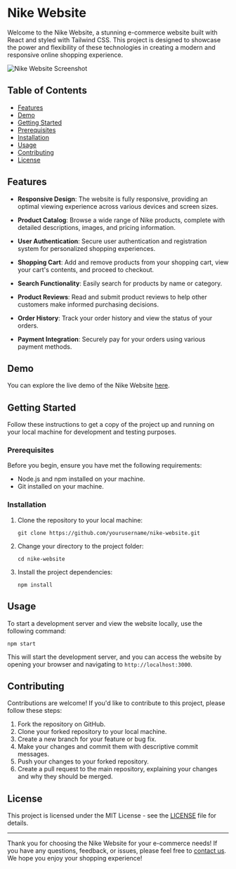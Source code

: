 # Nike Website

Welcome to the Nike Website, a stunning e-commerce website built with React and styled with Tailwind CSS. This project is designed to showcase the power and flexibility of these technologies in creating a modern and responsive online shopping experience.

![Nike Website Screenshot](screenshot.png)

## Table of Contents

- [Features](#features)
- [Demo](#demo)
- [Getting Started](#getting-started)
- [Prerequisites](#prerequisites)
- [Installation](#installation)
- [Usage](#usage)
- [Contributing](#contributing)
- [License](#license)

## Features

- **Responsive Design**: The website is fully responsive, providing an optimal viewing experience across various devices and screen sizes.

- **Product Catalog**: Browse a wide range of Nike products, complete with detailed descriptions, images, and pricing information.

- **User Authentication**: Secure user authentication and registration system for personalized shopping experiences.

- **Shopping Cart**: Add and remove products from your shopping cart, view your cart's contents, and proceed to checkout.

- **Search Functionality**: Easily search for products by name or category.

- **Product Reviews**: Read and submit product reviews to help other customers make informed purchasing decisions.

- **Order History**: Track your order history and view the status of your orders.

- **Payment Integration**: Securely pay for your orders using various payment methods.

## Demo

You can explore the live demo of the Nike Website [here](#).

## Getting Started

Follow these instructions to get a copy of the project up and running on your local machine for development and testing purposes.

### Prerequisites

Before you begin, ensure you have met the following requirements:

- Node.js and npm installed on your machine.
- Git installed on your machine.

### Installation

1. Clone the repository to your local machine:

   ```shell
   git clone https://github.com/yourusername/nike-website.git
   ```

2. Change your directory to the project folder:

   ```shell
   cd nike-website
   ```

3. Install the project dependencies:

   ```shell
   npm install
   ```

## Usage

To start a development server and view the website locally, use the following command:

```shell
npm start
```

This will start the development server, and you can access the website by opening your browser and navigating to `http://localhost:3000`.

## Contributing

Contributions are welcome! If you'd like to contribute to this project, please follow these steps:

1. Fork the repository on GitHub.
2. Clone your forked repository to your local machine.
3. Create a new branch for your feature or bug fix.
4. Make your changes and commit them with descriptive commit messages.
5. Push your changes to your forked repository.
6. Create a pull request to the main repository, explaining your changes and why they should be merged.

## License

This project is licensed under the MIT License - see the [LICENSE](LICENSE) file for details.

---

Thank you for choosing the Nike Website for your e-commerce needs! If you have any questions, feedback, or issues, please feel free to [contact us](mailto:contact@nike-website.com). We hope you enjoy your shopping experience!
